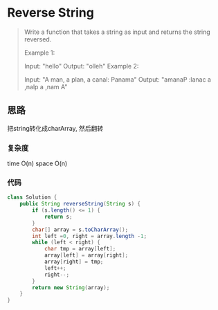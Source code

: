 # Reverse String

> Write a function that takes a string as input and returns the string reversed.
> 
> Example 1:
> 
> Input: "hello"
> Output: "olleh"
> Example 2:
> 
> Input: "A man, a plan, a canal: Panama"
> Output: "amanaP :lanac a ,nalp a ,nam A"


## 思路
把string转化成charArray, 然后翻转

### 复杂度
time O(n) space O(n)

### 代码
```java
class Solution {
    public String reverseString(String s) {
        if (s.length() <= 1) {
            return s;
        }
        char[] array = s.toCharArray();
        int left =0, right = array.length -1;
        while (left < right) {
            char tmp = array[left];
            array[left] = array[right];
            array[right] = tmp;
            left++;
            right--;
        }
        return new String(array);
    }
}
```